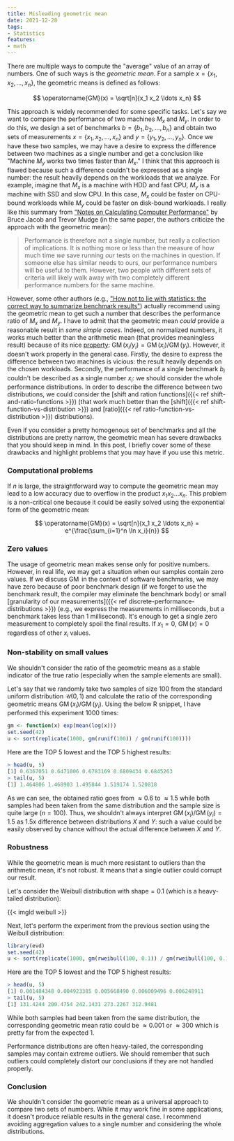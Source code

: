 ```yaml
---
title: Misleading geometric mean
date: 2021-12-28
tags:
- Statistics
features:
- math
---
```


There are multiple ways to compute the "average" value of an array of numbers.
One of such ways is the *geometric mean*.
For a sample $x = \{ x_1, x_2, \ldots, x_n \}$, the geometric means is defined as follows:

$$
\operatorname{GM}(x) = \sqrt[n]{x_1 x_2 \ldots x_n}
$$

This approach is widely recommended for some specific tasks.
Let's say we want to compare the performance of two machines $M_x$ and $M_y$.
In order to do this, we design a set of benchmarks $b = \{b_1, b_2, \ldots, b_n \}$
  and obtain two sets of measurements
  $x = \{ x_1, x_2, \ldots, x_n \}$ and $y = \{ y_1, y_2, \ldots, y_n \}$.
Once we have these two samples, we may have a desire to express the difference
  between two machines as a single number and get a conclusion like
  "Machine $M_y$ works two times faster than $M_x$."
I think that this approach is flawed because such a difference couldn't be expressed as a single number:
  the result heavily depends on the workloads that we analyze.
For example, imagine that $M_x$ is a machine with HDD and fast CPU, $M_y$ is a machine with SSD and slow CPU.
In this case, $M_x$ could be faster on CPU-bound workloads while $M_y$ could be faster on disk-bound workloads.
I really like this summary from
  ["Notes on Calculating Computer Performance"](https://www.eecs.umich.edu/techreports/cse/95/CSE-TR-231-95.pdf)
  by Bruce Jacob and Trevor Mudge (in the same paper, the authors criticize the approach with the geometric mean):

> Performance is therefore not a single number, but really a collection of implications.
> It is nothing more or less than the measure of
>   how much time *we* save running *our* tests on the machines in question.
> If someone else has similar needs to ours, our performance numbers will be useful to them.
> However, two people with different sets of criteria will likely walk away
>   with two completely different performance numbers for the same machine.

However, some other authors (e.g., ["How not to lie with statistics: the correct way to summarize benchmark results"](https://doi.org/10.1145/5666.5673))
  actually recommend using the geometric mean to get such a number
  that describes the performance ratio of $M_x$ and $M_y$.
I have to admit that the geometric mean *could* provide a reasonable result in *some simple cases*.
Indeed, on normalized numbers, it works much better than the arithmetic mean
  (that provides meaningless result) because of its nice [property](https://en.wikipedia.org/wiki/Geometric_mean#Application_to_normalized_values):
  $\operatorname{GM}(x_i/y_i) = \operatorname{GM}(x_i) / \operatorname{GM}(y_i)$.
However, it doesn't work properly in the general case.
Firstly, the desire to express the difference between two machines is vicious:
  the result heavily depends on the chosen workloads.
Secondly, the performance of a single benchmark $b_i$ couldn't be described as a single number $x_i$:
  we should consider the whole performance distributions.
In order to describe the difference between two distributions,
  we could consider the [shift and ration functions]({{< ref shift-and-ratio-functions >}})
  (that work much better than the [shift]({{< ref shift-function-vs-distribution >}}) and
  [ratio]({{< ref ratio-function-vs-distribution >}}) distributions).

Even if you consider a pretty homogenous set of benchmarks and all the distributions are pretty narrow,
  the geometric mean has severe drawbacks that you should keep in mind.
In this post, I briefly cover some of these drawbacks and highlight problems that you may have if you use this metric.

<!--more-->

### Computational problems

If $n$ is large, the straightforward way to compute the geometric mean
  may lead to a low accuracy due to overflow in the product $x_1 x_2 \ldots x_n$.
This problem is a non-critical one because it could be easily solved using the exponential form of the geometric mean:

$$
\operatorname{GM}(x) =
  \sqrt[n]{x_1 x_2 \ldots x_n} =
  e^{\frac{\sum_{i=1}^n \ln x_i}{n}}
$$

### Zero values

The usage of geometric mean makes sense only for positive numbers.
However, in real life, we may get a situation when our samples contain zero values.
If we discuss $\operatorname{GM}$ in the context of software benchmarks,
  we may have zero because of poor benchmark design
  (if we forget to use the benchmark result, the compiler may eliminate the benchmark body)
  or small [granularity of our measurements]({{< ref discrete-performance-distributions >}})
  (e.g., we express the measurements in milliseconds, but a benchmark takes less than 1 millisecond).
It's enough to get a single zero measurement to completely spoil the final results.
If $x_1=0$, $\operatorname{GM}(x)=0$ regardless of other $x_i$ values.

### Non-stability on small values

We shouldn't consider the ratio of the geometric means as a stable indicator of the true ratio
  (especially when the sample elements are small).

Let's say that we randomly take two samples of size $100$ from the standard uniform distribution $\mathcal{U}(0,1)$
  and calculate the ratio of the corresponding geometric means $\operatorname{GM}(x_i) / \operatorname{GM}(y_i)$.
Using the below R snippet, I have performed this experiment $1000$ times:

```r
gm <- function(x) exp(mean(log(x)))
set.seed(42)
u <- sort(replicate(1000, gm(runif(100)) / gm(runif(100))))
```

Here are the TOP 5 lowest and the TOP 5 highest results:

```r
> head(u, 5)
[1] 0.6367051 0.6471006 0.6783169 0.6809434 0.6845263
> tail(u, 5)
[1] 1.464806 1.468903 1.495844 1.519174 1.520818
```

As we can see, the obtained ratio goes from $\approx 0.6$ to $\approx 1.5$
  while both samples had been taken from the same distribution
  and the sample size is quite large ($n=100$).
Thus, we shouldn't always interpret $\operatorname{GM}(x_i) / \operatorname{GM}(y_i) = 1.5$
  as 1.5x difference between distributions $X$ and $Y$:
  such a value could be easily observed by chance without the actual difference between $X$ and $Y$.

### Robustness

While the geometric mean is much more resistant to outliers than the arithmetic mean,
  it's not robust.
It means that a single outlier could corrupt our result.

Let's consider the Weibull distribution with $\textrm{shape}=0.1$ (which is a heavy-tailed distribution):

{{< imgld weibull >}}

Next, let's perform the experiment from the previous section using the Weibull distribution:

```r
library(evd)
set.seed(42)
u <- sort(replicate(1000, gm(rweibull(100, 0.1)) / gm(rweibull(100, 0.1))))
```

Here are the TOP 5 lowest and the TOP 5 highest results:

```r
> head(u, 5)
[1] 0.001484348 0.004923385 0.005668490 0.006009496 0.006248911
> tail(u, 5)
[1] 131.4244 200.4754 242.1431 273.2267 312.9481
```

While both samples had been taken from the same distribution,
  the corresponding geometric mean ratio could be $\approx 0.001$ or $\approx 300$
  which is pretty far from the expected $1$.

Performance distributions are often heavy-tailed,
  the corresponding samples may contain extreme outliers.
We should remember that such outliers could completely distort our conclusions
  if they are not handled properly.

### Conclusion

We shouldn't consider the geometric mean as a universal approach to compare two sets of numbers.
While it may work fine in some applications, it doesn't produce reliable results in the general case.
I recommend avoiding aggregation values to a single number and considering the whole distributions.
